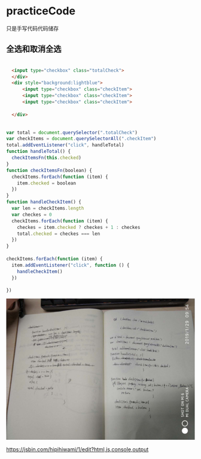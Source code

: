 # practiceCode
只是手写代码代码储存

## 全选和取消全选

```html

  <input type="checkbox" class="totalCheck">
  </div>
  <div style="background:lightblue">
      <input type="checkbox" class="checkItem">
      <input type="checkbox" class="checkItem">
      <input type="checkbox" class="checkItem">
    
  </div>

```

```javascript

var total = document.querySelector(".totalCheck")
var checkItems = document.querySelectorAll(".checkItem")
total.addEventListener("click", handleTotal)
function handleTotal() {
  checkItemsFn(this.checked)
}
function checkItemsFn(boolean) {
  checkItems.forEach(function (item) {
    item.checked = boolean
  })
}
function handleCheckItem() {
  var len = checkItems.length
  var checkes = 0
  checkItems.forEach(function (item) {
    checkes = item.checked ? checkes + 1 : checkes
    total.checked = checkes === len
  })
}

checkItems.forEach(function (item) {
  item.addEventListener("click", function () {
    handleCheckItem()
  })

})

```

![img](https://github.com/a5006/practiceCode/blob/master/1/image/show.jpg)

https://jsbin.com/hipihiwami/1/edit?html,js,console,output
